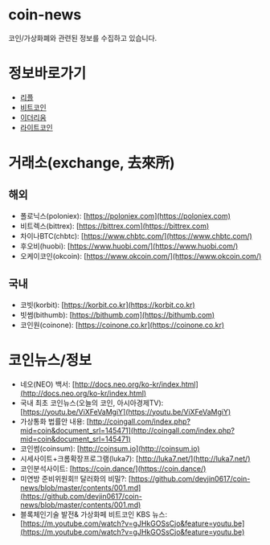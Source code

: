 # coin-news

코인/가상화폐와 관련된 정보를 수집하고 있습니다.

# 정보바로가기

- [리플](https://github.com/devjin0617/coin-news/blob/master/ripple.md)
- [비트코인](https://github.com/devjin0617/coin-news/blob/master/bitcoin.md)
- [이더리움](https://github.com/devjin0617/coin-news/blob/master/ethereum.md)
- [라이트코인](https://github.com/devjin0617/coin-news/blob/master/litecoin.md)

# 거래소(exchange, 去來所)

## 해외
- 폴로닉스(poloniex): [https://poloniex.com](https://poloniex.com)
- 비트렉스(bittrex): [https://bittrex.com](https://bittrex.com)
- 차이나BTC(chbtc): [https://www.chbtc.com/](https://www.chbtc.com/)
- 후오비(huobi): [https://www.huobi.com/](https://www.huobi.com/)
- 오케이코인(okcoin): [https://www.okcoin.com/](https://www.okcoin.com/)

## 국내
- 코빗(korbit): [https://korbit.co.kr](https://korbit.co.kr)
- 빗썸(bithumb): [https://bithumb.com](https://bithumb.com)
- 코인원(coinone): [https://coinone.co.kr](https://coinone.co.kr)


# 코인뉴스/정보
- 네오(NEO) 백서: [http://docs.neo.org/ko-kr/index.html](http://docs.neo.org/ko-kr/index.html)
- 국내 최초 코인뉴스(오늘의 코인, 아시아경제TV): [https://youtu.be/ViXFeVaMgiY](https://youtu.be/ViXFeVaMgiY)
- 가상통화 법률안 내용: [http://coingall.com/index.php?mid=coin&document_srl=145471](http://coingall.com/index.php?mid=coin&document_srl=145471)
- 코인썸(coinsum): [http://coinsum.io](http://coinsum.io)
- 시세사이트+크롬확장프로그램(luka7): [http://luka7.net/](http://luka7.net/)
- 코인분석사이트: [https://coin.dance/](https://coin.dance/)
- 미연방 준비위원회!! 달러화의 비밀?: [https://github.com/devjin0617/coin-news/blob/master/contents/001.md](https://github.com/devjin0617/coin-news/blob/master/contents/001.md)
- 블록체인기술 발전& 가상화페 비트코인 KBS 뉴스: [https://m.youtube.com/watch?v=gJHkGOSsCjo&feature=youtu.be](https://m.youtube.com/watch?v=gJHkGOSsCjo&feature=youtu.be)
